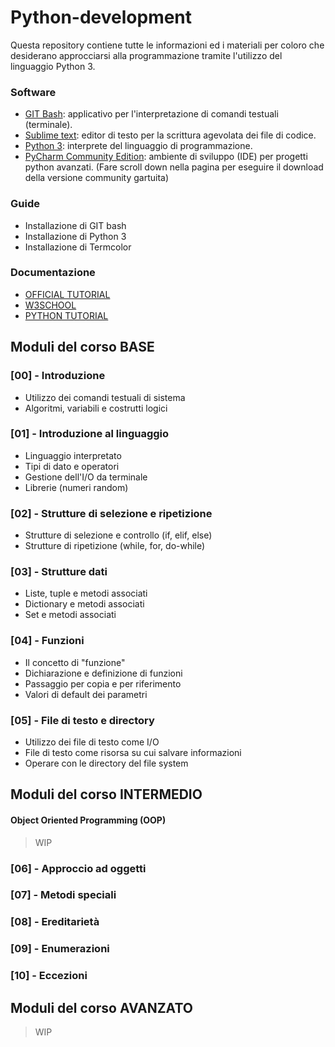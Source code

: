 # Python-development

Questa repository contiene tutte le informazioni ed i materiali per coloro che desiderano approcciarsi alla programmazione tramite l'utilizzo del linguaggio Python 3.

### Software

* [GIT Bash](https://git-scm.com/downloads): applicativo per l'interpretazione di comandi testuali (terminale).
* [Sublime text](https://www.sublimetext.com/): editor di testo per la scrittura agevolata dei file di codice.
* [Python 3](https://www.python.org/downloads/): interprete del linguaggio di programmazione.
* [PyCharm Community Edition](https://www.jetbrains.com/pycharm/): ambiente di sviluppo (IDE) per progetti python avanzati. (Fare scroll down nella pagina per eseguire il download della versione community gartuita)

### Guide

* Installazione di GIT bash
* Installazione di Python 3
* Installazione di Termcolor

### Documentazione

* [OFFICIAL TUTORIAL](https://docs.python.org/3/tutorial/index.html)
* [W3SCHOOL](https://www.w3schools.com/python/)
* [PYTHON TUTORIAL](https://www.pythontutorial.net/)

## Moduli del corso BASE

### [00] - Introduzione

* Utilizzo dei comandi testuali di sistema
* Algoritmi, variabili e costrutti logici

### [01] - Introduzione al linguaggio

* Linguaggio interpretato
* Tipi di dato e operatori
* Gestione dell'I/O da terminale
* Librerie (numeri random)

### [02] - Strutture di selezione e ripetizione

* Strutture di selezione e controllo (if, elif, else)
* Strutture di ripetizione (while, for, do-while)

### [03] - Strutture dati

* Liste, tuple e metodi associati
* Dictionary e metodi associati
* Set e metodi associati

### [04] - Funzioni

* Il concetto di "funzione"
* Dichiarazione e definizione di funzioni
* Passaggio per copia e per riferimento
* Valori di default dei parametri

### [05] - File di testo e directory

* Utilizzo dei file di testo come I/O
* File di testo come risorsa su cui salvare informazioni
* Operare con le directory del file system

## Moduli del corso INTERMEDIO
#### Object Oriented Programming (OOP)

> WIP

### [06] - Approccio ad oggetti
### [07] - Metodi speciali
### [08] - Ereditarietà
### [09] - Enumerazioni
### [10] - Eccezioni

## Moduli del corso AVANZATO

> WIP